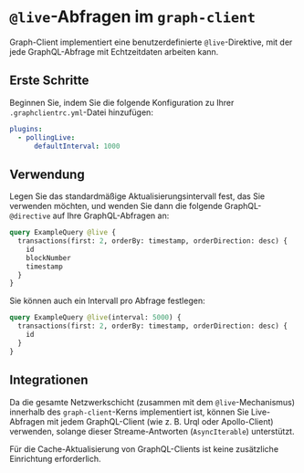 # `@live`-Abfragen im `graph-client`

Graph-Client implementiert eine benutzerdefinierte `@live`-Direktive, mit der jede GraphQL-Abfrage mit Echtzeitdaten arbeiten kann.

## Erste Schritte

Beginnen Sie, indem Sie die folgende Konfiguration zu Ihrer `.graphclientrc.yml`-Datei hinzufügen:

```yaml
plugins:
  - pollingLive:
      defaultInterval: 1000
```

## Verwendung

Legen Sie das standardmäßige Aktualisierungsintervall fest, das Sie verwenden möchten, und wenden Sie dann die folgende GraphQL-`@directive` auf Ihre GraphQL-Abfragen an:

```graphql
query ExampleQuery @live {
  transactions(first: 2, orderBy: timestamp, orderDirection: desc) {
    id
    blockNumber
    timestamp
  }
}
```

Sie können auch ein Intervall pro Abfrage festlegen:

```graphql
query ExampleQuery @live(interval: 5000) {
  transactions(first: 2, orderBy: timestamp, orderDirection: desc) {
    id
  }
}
```

## Integrationen

Da die gesamte Netzwerkschicht (zusammen mit dem `@live`-Mechanismus) innerhalb des `graph-client`-Kerns implementiert ist, können Sie Live-Abfragen mit jedem GraphQL-Client (wie z. B. Urql oder Apollo-Client) verwenden, solange dieser Streame-Antworten (`AsyncIterable`) unterstützt.

Für die Cache-Aktualisierung von GraphQL-Clients ist keine zusätzliche Einrichtung erforderlich.
